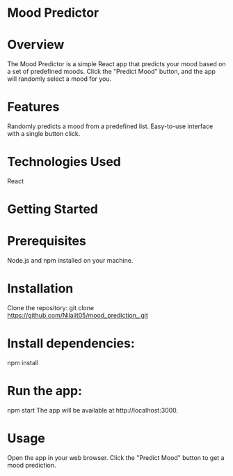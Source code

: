 
# Mood Predictor

# Overview
The Mood Predictor is a simple React app that predicts your mood based on a set of predefined moods. Click the "Predict Mood" button, and the app will randomly select a mood for you.

# Features
Randomly predicts a mood from a predefined list.
Easy-to-use interface with a single button click.
# Technologies Used
React
# Getting Started
# Prerequisites
Node.js and npm installed on your machine.
# Installation
Clone the repository:
git clone https://github.com/Nilajit05/mood_prediction_.git
# Install dependencies:
npm install
# Run the app:
npm start
The app will be available at http://localhost:3000.

# Usage
Open the app in your web browser.
Click the "Predict Mood" button to get a mood prediction.

